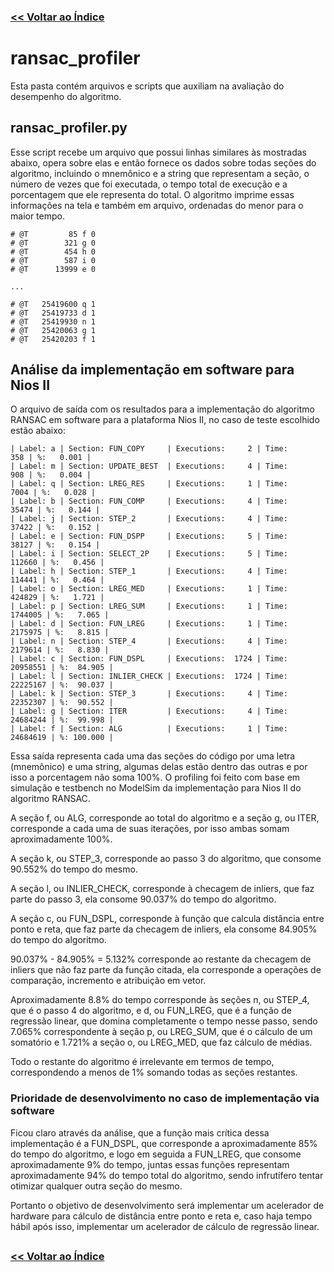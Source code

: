 ### [<< Voltar ao Índice](https://github.com/gsimoes00/engg57-ransac)
##

# ransac_profiler

Esta pasta contém arquivos e scripts que auxiliam na avaliação do desempenho do algoritmo.

## ransac_profiler.py

Esse script recebe um arquivo que possui linhas similares às mostradas abaixo, opera sobre elas e então fornece os dados sobre todas seções do algoritmo, incluindo o mnemônico e a string que representam a seção, o número de vezes que foi executada, o tempo total de execução e a porcentagem que ele representa do total. O algoritmo imprime essas informações na tela e também em arquivo, ordenadas do menor para o maior tempo.

```
# @T         85 f 0
# @T        321 g 0
# @T        454 h 0
# @T        587 i 0
# @T      13999 e 0

...

# @T   25419600 q 1
# @T   25419733 d 1
# @T   25419930 n 1
# @T   25420063 g 1
# @T   25420203 f 1
```

## Análise da implementação em software para Nios II

O arquivo de saída com os resultados para a implementação do algoritmo RANSAC em software para a plataforma Nios II, no caso de teste escolhido estão abaixo:

```
| Label: a | Section: FUN_COPY     | Executions:     2 | Time:       358 | %:   0.001 |
| Label: m | Section: UPDATE_BEST  | Executions:     4 | Time:       908 | %:   0.004 |
| Label: q | Section: LREG_RES     | Executions:     1 | Time:      7004 | %:   0.028 |
| Label: b | Section: FUN_COMP     | Executions:     4 | Time:     35474 | %:   0.144 |
| Label: j | Section: STEP_2       | Executions:     4 | Time:     37422 | %:   0.152 |
| Label: e | Section: FUN_DSPP     | Executions:     5 | Time:     38127 | %:   0.154 |
| Label: i | Section: SELECT_2P    | Executions:     5 | Time:    112660 | %:   0.456 |
| Label: h | Section: STEP_1       | Executions:     4 | Time:    114441 | %:   0.464 |
| Label: o | Section: LREG_MED     | Executions:     1 | Time:    424829 | %:   1.721 |
| Label: p | Section: LREG_SUM     | Executions:     1 | Time:   1744005 | %:   7.065 |
| Label: d | Section: FUN_LREG     | Executions:     1 | Time:   2175975 | %:   8.815 |
| Label: n | Section: STEP_4       | Executions:     4 | Time:   2179614 | %:   8.830 |
| Label: c | Section: FUN_DSPL     | Executions:  1724 | Time:  20958551 | %:  84.905 |
| Label: l | Section: INLIER_CHECK | Executions:  1724 | Time:  22225167 | %:  90.037 |
| Label: k | Section: STEP_3       | Executions:     4 | Time:  22352307 | %:  90.552 |
| Label: g | Section: ITER         | Executions:     4 | Time:  24684244 | %:  99.998 |
| Label: f | Section: ALG          | Executions:     1 | Time:  24684619 | %: 100.000 |
```

Essa saída representa cada uma das seções do código por uma letra (mnemônico) e uma string, algumas delas estão dentro das outras e por isso a porcentagem não soma 100%. O profiling foi feito com base em simulação e testbench no ModelSim da implementação para Nios II do algoritmo RANSAC.

A seção f, ou ALG, corresponde ao total do algoritmo e a seção g, ou ITER, corresponde a cada uma de suas iterações, por isso ambas somam aproximadamente 100%.

A seção k, ou STEP_3, corresponde ao passo 3 do algoritmo, que consome 90.552% do tempo do mesmo.

A seção l, ou INLIER_CHECK, corresponde à checagem de inliers, que faz parte do passo 3, ela consome 90.037% do tempo do algoritmo.

A seção c, ou FUN_DSPL, corresponde à função que calcula distância entre ponto e reta, que faz parte da checagem de inliers, ela consome 84.905% do tempo do algoritmo.

90.037% - 84.905% = 5.132% corresponde ao restante da checagem de inliers que não faz parte da função citada, ela corresponde a operações de comparação, incremento e atribuição em vetor.

Aproximadamente 8.8% do tempo corresponde às seções n, ou STEP_4, que é o passo 4 do algoritmo, e d, ou FUN_LREG, que é a função de regressão linear, que domina completamente o tempo nesse passo, sendo 7.065% correspondente à seção p, ou LREG_SUM, que é o cálculo de um somatório e 1.721% a seção o, ou LREG_MED, que faz cálculo de médias.

Todo o restante do algoritmo é irrelevante em termos de tempo, correspondendo a menos de 1% somando todas as seções restantes.

### Prioridade de desenvolvimento no caso de implementação via software

Ficou claro através da análise, que a função mais crítica dessa implementação é a FUN_DSPL, que corresponde a aproximadamente 85% do tempo do algoritmo, e logo em seguida a FUN_LREG, que consome aproximadamente 9% do tempo, juntas essas funções representam aproximadamente 94% do tempo total do algoritmo, sendo infrutífero tentar otimizar qualquer outra seção do mesmo. 

Portanto o objetivo de desenvolvimento será implementar um acelerador de hardware para cálculo de distância entre ponto e reta e, caso haja tempo hábil após isso, implementar um acelerador de cálculo de regressão linear.

##
### [<< Voltar ao Índice](https://github.com/gsimoes00/engg57-ransac)
##
